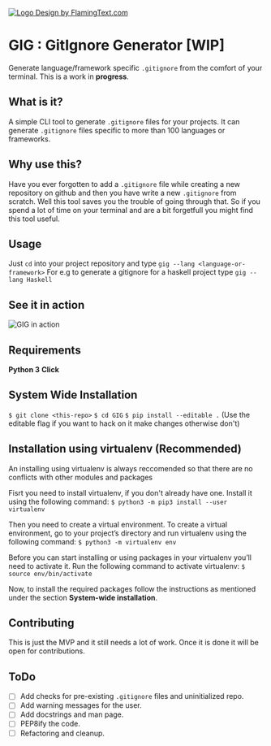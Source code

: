 <a target="_top" href="http://www.flamingtext.com/" ><img src="https://blog.flamingtext.com/blog/2018/02/21/flamingtext_com_1519200076_290247836.png" border="0" alt="Logo Design by FlamingText.com" title="Logo Design by FlamingText.com"></a>

# GIG : GitIgnore Generator [WIP]
Generate language/framework specific `.gitignore` from the comfort of your terminal. This is a work in **progress**.

## What is it?
A simple CLI tool to generate `.gitignore` files for your projects. It can generate `.gitignore` files specific to more than 100 languages or frameworks.

## Why use this?
Have you ever forgotten to add a `.gitignore` file while creating a new repository on github and then you have write a new `.gitignore` from scratch. Well this tool saves you the trouble of going through that.
So if you spend a lot of time on your terminal and are a bit forgetfull you might find this tool useful.

## Usage
Just `cd` into your project repository and type `gig --lang <language-or-framework>`
For e.g to generate a gitignore for a haskell project type `gig --lang Haskell`

## See it in action
![GIG in action](https://github.com/palash25/GIG/blob/master/assets/gig.gif)

## Requirements
**Python 3**
**Click**

## System Wide Installation
`$ git clone <this-repo>`
`$ cd GIG`
`$ pip install --editable .` (Use the editable flag if you want to hack on it make changes otherwise don't)

## Installation using virtualenv (Recommended)
An installing using virtualenv is always reccomended so that there are no conflicts with other modules and packages

Fisrt you need to install virtualenv, if you don't already have one. Install it using the following command:
`$ python3 -m pip3 install --user virtualenv`

Then you need to create a virtual environment. To create a virtual environment, go to your project’s directory and run virtualenv using the following command:
`$ python3 -m virtualenv env`

Before you can start installing or using packages in your virtualenv you’ll need to activate it. Run the following command to activate virtualenv:
`$ source env/bin/activate` 

Now, to install the required packages follow the instructions as mentioned under the section **System-wide installation**.

## Contributing
This is just the MVP and it still needs a lot of work. Once it is done it will be open for contributions.

## ToDo
- [ ] Add checks for pre-existing `.gitignore` files and uninitialized repo.
- [ ] Add warning messages for the user.
- [ ] Add docstrings and man page.
- [ ] PEP8ify the code.
- [ ] Refactoring and cleanup.
